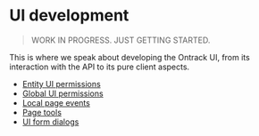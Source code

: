 # UI development

> WORK IN PROGRESS. JUST GETTING STARTED.

This is where we speak about developing the Ontrack UI, from its interaction 
with the API to its pure client aspects.

* [Entity UI permissions](entity-ui-permissions.md)
* [Global UI permissions](global-ui-permissions.md)
* [Local page events](local-events.md)
* [Page tools](page-tools.md)
* [UI form dialogs](ui-form-dialog.md)
